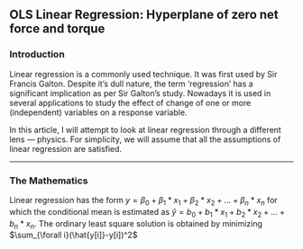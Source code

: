 ## OLS Linear Regression: Hyperplane of zero net force and torque

### Introduction

Linear regression is a commonly used technique. It was first used by Sir Francis Galton. Despite it’s dull nature, the term ‘regression’ has a significant implication as per Sir Galton’s study. Nowadays it is used in several applications to study the effect of change of one or more (independent) variables on a response variable.

In this article, I will attempt to look at linear regression through a different lens — physics. For simplicity, we will assume that all the assumptions of linear regression are satisfied.

---

### The Mathematics

Linear regression has the form $y = \beta_0 + \beta_1*x_1 + \beta_2*x_2 + ... + \beta_n*x_n$ for which the conditional mean is estimated as $\hat{y} = b_0 + b_1*x_1 + b_2*x_2 + ... + b_n*x_n$. The ordinary least square solution is obtained by minimizing $\sum_{\forall i}(\hat{y[i]}-y[i])^2$

